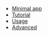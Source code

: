 - [Minimal app](minimal_app.md)
- [Tutorial](tutorial.md)
- [Usage](usage.md)
- [Advanced](advanced.md)
